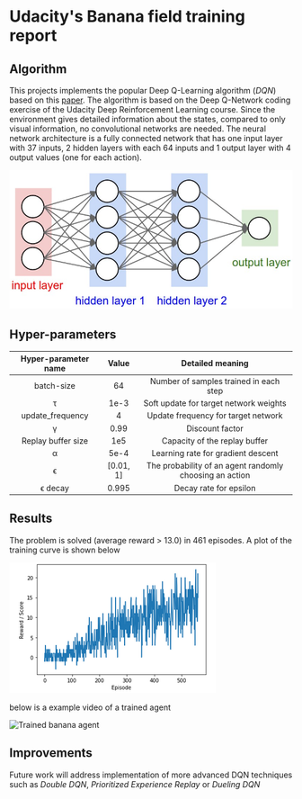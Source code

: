 # Udacity's Banana field training report

## Algorithm
This projects implements the popular Deep Q-Learning algorithm (_DQN_) based on this [paper](https://storage.googleapis.com/deepmind-media/dqn/DQNNaturePaper.pdf).
The algorithm is based on the Deep Q-Network coding exercise of the Udacity Deep Reinforcement Learning course. 
Since the environment gives detailed information about the states, compared to only visual information, 
no convolutional networks are needed. The neural network architecture is a fully connected network that has one input layer with 37 inputs, 
2 hidden layers with each 64 inputs and 1 output layer with 4 output values (one for each action).

![Network Architecture](data/neural_net2.jpeg)

## Hyper-parameters

| Hyper-parameter name | Value   | Detailed meaning                       |
| :---:                |:----:   | :---:                                  |
| batch-size     | 64      | Number of samples trained in each step |
| τ               | 1e-3    | Soft update for target network weights |
| update_frequency     | 4       | Update frequency for target network    |
| γ             | 0.99    | Discount factor                        |
| Replay buffer size   | 1e5     | Capacity of the replay buffer          |
| α	             | 5e-4    | Learning rate for gradient descent     |
| ϵ           |[0.01, 1]| The probability of an agent randomly choosing an action |
| ϵ decay     | 0.995   | Decay rate for epsilon                 |

## Results

The problem is solved (average reward > 13.0) in 461 episodes. A plot of the training curve is shown below

![Training Learning curve](data/Learning_curve.png)

below is a example video of a trained agent

![Trained banana agent](data/trained_agent_20.gif)

## Improvements

Future work will address implementation of more advanced DQN techniques such as _Double DQN_, _Prioritized Experience Replay_ or _Dueling DQN_








